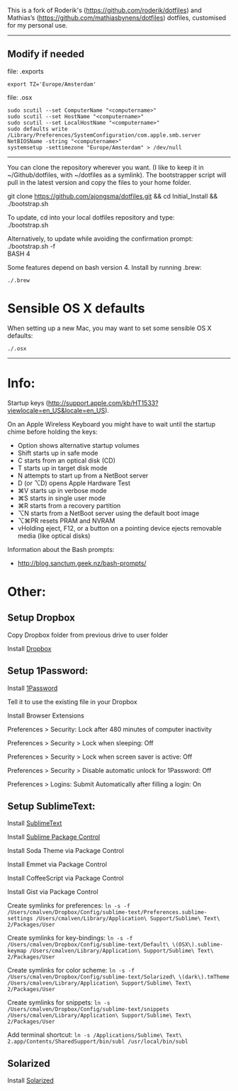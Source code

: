 This is a fork of Roderik's (https://github.com/roderik/dotfiles) and Mathias’s (https://github.com/mathiasbynens/dotfiles) dotfiles, customised for my personal use.

----------------------

Modify if needed
----------------------

file: .exports

    export TZ='Europe/Amsterdam'

file: .osx

    sudo scutil --set ComputerName "<computername>"
    sudo scutil --set HostName "<computername>"
    sudo scutil --set LocalHostName "<computername>"
    sudo defaults write /Library/Preferences/SystemConfiguration/com.apple.smb.server NetBIOSName -string "<computername>"
    systemsetup -settimezone "Europe/Amsterdam" > /dev/null

---
You can clone the repository wherever you want. (I like to keep it in ~/Github/dotfiles, with ~/dotfiles as a symlink). The bootstrapper script will pull in the latest version and copy the files to your home folder.

git clone https://github.com/ajongsma/dotfiles.git && cd Initial_Install && ./bootstrap.sh

To update, cd into your local dotfiles repository and type:  
./bootstrap.sh
  
Alternatively, to update while avoiding the confirmation prompt:  
./bootstrap.sh -f  
BASH 4

Some features depend on bash version 4. Install by running .brew:

    ./.brew


Sensible OS X defaults
================
When setting up a new Mac, you may want to set some sensible OS X defaults:  

    ./.osx

---

Info:
===
Startup keys (http://support.apple.com/kb/HT1533?viewlocale=en_US&locale=en_US).

On an Apple Wireless Keyboard you might have to wait until the startup chime before holding the keys:
- Option shows alternative startup volumes
- Shift starts up in safe mode
- C starts from an optical disk (CD)
- T starts up in target disk mode
- N attempts to start up from a NetBoot server
- D (or ⌥D) opens Apple Hardware Test
- ⌘V starts up in verbose mode
- ⌘S starts in single user mode
- ⌘R starts from a recovery partition
- ⌥N starts from a NetBoot server using the default boot image
- ⌥⌘PR resets PRAM and NVRAM
- vHolding eject, F12, or a button on a pointing device ejects removable media (like optical disks)

Information about the Bash prompts:
- http://blog.sanctum.geek.nz/bash-prompts/


Other:
===
## Setup Dropbox

Copy Dropbox folder from previous drive to user folder

Install [Dropbox](https://www.dropbox.com)

## Setup 1Password:

Install [1Password](https://agilebits.com/onepassword/mac)

Tell it to use the existing file in your Dropbox

Install Browser Extensions

Preferences > Security: Lock after 480 minutes of computer inactivity

Preferences > Security > Lock when sleeping: Off

Preferences > Security > Lock when screen saver is active: Off

Preferences > Security > Disable automatic unlock for 1Password: Off

Preferences > Logins: Submit Automatically after filling a login: On

## Setup SublimeText:

Install [SublimeText](http://www.sublimetext.com/2)

Install [Sublime Package Control](http://wbond.net/sublime_packages/package_control/installation) 

Install Soda Theme via Package Control

Install Emmet via Package Control

Install CoffeeScript via Package Control

Install Gist via Package Control

Create symlinks for preferences:
`ln -s -f /Users/cmalven/Dropbox/Config/sublime-text/Preferences.sublime-settings /Users/cmalven/Library/Application\ Support/Sublime\ Text\ 2/Packages/User`

Create symlinks for key-bindings:
`ln -s -f /Users/cmalven/Dropbox/Config/sublime-text/Default\ \(OSX\).sublime-keymap /Users/cmalven/Library/Application\ Support/Sublime\ Text\ 2/Packages/User`

Create symlinks for color scheme:
`ln -s -f /Users/cmalven/Dropbox/Config/sublime-text/Solarized\ \(dark\).tmTheme /Users/cmalven/Library/Application\ Support/Sublime\ Text\ 2/Packages/User`

Create symlinks for snippets:
`ln -s /Users/cmalven/Dropbox/Config/sublime-text/snippets /Users/cmalven/Library/Application\ Support/Sublime\ Text\ 2/Packages/User`

Add terminal shortcut:
`ln -s /Applications/Sublime\ Text\ 2.app/Contents/SharedSupport/bin/subl /usr/local/bin/subl`

## Solarized

Install [Solarized](http://ethanschoonover.com/solarized)
